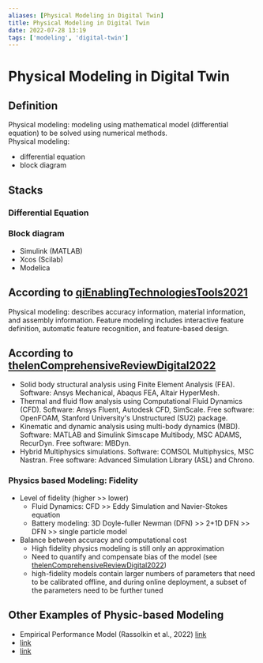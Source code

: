 ```yaml
---
aliases: [Physical Modeling in Digital Twin]
title: Physical Modeling in Digital Twin
date: 2022-07-28 13:19
tags: ['modeling', 'digital-twin']
---
```


# Physical Modeling in Digital Twin

## Definition

Physical modeling: modeling using mathematical model (differential equation) to be solved using numerical methods.  
Physical modeling:  

- differential equation
- block diagram

## Stacks

### Differential Equation

### Block diagram

- Simulink (MATLAB)
- Xcos (Scilab)
- Modelica

## According to [qiEnablingTechnologiesTools2021](../zotero/qiEnablingTechnologiesTools2021.md)

Physical modeling: describes accuracy information, material information, and assembly information. Feature modeling includes interactive feature definition, automatic feature recognition, and feature-based design.

## According to [thelenComprehensiveReviewDigital2022](../zotero/thelenComprehensiveReviewDigital2022.md)

- Solid body structural analysis using Finite Element Analysis (FEA). Software: Ansys Mechanical, Abaqus FEA, Altair HyperMesh.
- Thermal and fluid flow analysis using Computational Fluid Dynamics (CFD). Software: Ansys Fluent, Autodesk CFD, SimScale. Free software: OpenFOAM, Stanford University's Unstructured (SU2) package.
- Kinematic and dynamic analysis using multi-body dynamics (MBD). Software: MATLAB and Simulink Simscape Multibody, MSC ADAMS, RecurDyn. Free software: MBDyn.
- Hybrid Multiphysics simulations. Software: COMSOL Multiphysics, MSC Nastran. Free software: Advanced Simulation Library (ASL) and Chrono.

### Physics based Modeling: Fidelity

- Level of fidelity (higher >> lower)
  - Fluid Dynamics: CFD >> Eddy Simulation and Navier-Stokes equation
  - Battery modeling: 3D Doyle-fuller Newman (DFN) >> 2+1D DFN >> DFN >> single particle model
- Balance between accuracy and computational cost
  - High fidelity physics modeling is still only an approximation
  - Need to quantify and compensate bias of the model (see [thelenComprehensiveReviewDigital2022](../zotero/thelenComprehensiveReviewDigital2022.md))
  - high-fidelity models contain larger numbers of parameters that need to be calibrated offline, and during online deployment, a subset of the parameters need to be further tuned

## Other Examples of Physic-based Modeling
- Empirical Performance Model (Rassolkin et al., 2022) [link](zotero://select/library/items/F2NM5RDP)
- [link]()
- [link](zotero://select/library/items/F2NM5RDP)

